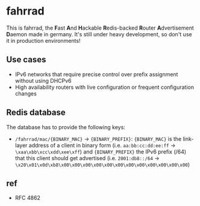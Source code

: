 # fahrrad

This is fahrrad, the **F**ast **A**nd **H**ackable **R**edis-backed **R**outer **A**dvertisement **D**aemon made in germany. It's still under heavy development, so don't use it in production environments!

## Use cases
* IPv6 networks that require precise control over prefix assignment without using DHCPv6
* High availability routers with live configuration or frequent configuration changes

## Redis database
The database has to provide the following keys:
* `/fahrrad/mac/{BINARY_MAC}` → `{BINARY_PREFIX}`: `{BINARY_MAC}` is the link-layer address
  of a client in binary form (i.e. `aa:bb:cc:dd:ee:ff` → `\xaa\xbb\xcc\xdd\xee\xff`) and
  `{BINARY_PREFIX}` the IPv6 prefix (/64) that this client should get advertised (i.e.
  `2001:db8::/64` → `\x20\x01\x0d\xb8\x00\x00\x00\x00\x00\x00\x00\x00\x00\x00\x00\x00`)

## ref
* RFC 4862

